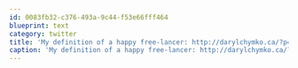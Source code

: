 ```yaml
---
id: 0083fb32-c376-493a-9c44-f53e66fff464
blueprint: text
category: twitter
title: 'My definition of a happy free-lancer: http://darylchymko.ca/?p=42'
caption: 'My definition of a happy free-lancer: http://darylchymko.ca/?p=42'
---
```

